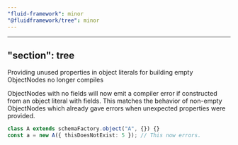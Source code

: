 ```yaml
---
"fluid-framework": minor
"@fluidframework/tree": minor
---
```

---
"section": tree
---

Providing unused properties in object literals for building empty ObjectNodes no longer compiles

ObjectNodes with no fields will now emit a compiler error if constructed from an object literal with fields.
This matches the behavior of non-empty ObjectNodes which already gave errors when unexpected properties were provided.

```typescript
class A extends schemaFactory.object("A", {}) {}
const a = new A({ thisDoesNotExist: 5 }); // This now errors.
```

